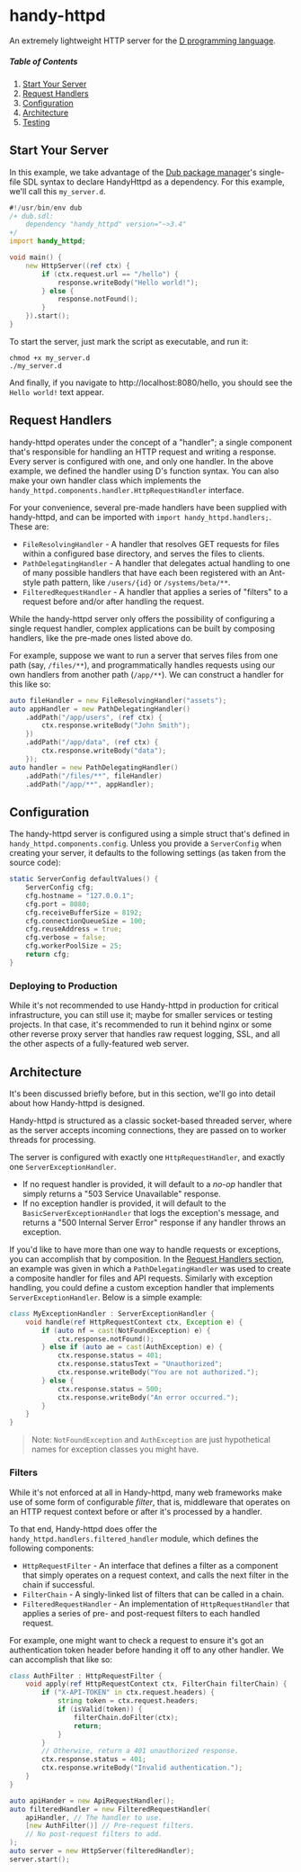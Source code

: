# handy-httpd

An extremely lightweight HTTP server for the [D programming language](https://dlang.org/).

##### Table of Contents
1. [Start Your Server](#start-your-server)
2. [Request Handlers](#request-handlers)
3. [Configuration](#configuration)
4. [Architecture](#architecture)
5. [Testing](#testing)

## Start Your Server
In this example, we take advantage of the [Dub package manager](https://code.dlang.org/)'s single-file SDL syntax to declare HandyHttpd as a dependency. For this example, we'll call this `my_server.d`.
```d
#!/usr/bin/env dub
/+ dub.sdl:
	dependency "handy_httpd" version="~>3.4"
+/
import handy_httpd;

void main() {
	new HttpServer((ref ctx) {
		if (ctx.request.url == "/hello") {
			response.writeBody("Hello world!");
		} else {
			response.notFound();
		}
	}).start();
}
```
To start the server, just mark the script as executable, and run it:

```shell
chmod +x my_server.d
./my_server.d
```

And finally, if you navigate to http://localhost:8080/hello, you should see the `Hello world!` text appear.

## Request Handlers
handy-httpd operates under the concept of a "handler"; a single component that's responsible for handling an HTTP request and writing a response. Every server is configured with one, and only one handler. In the above example, we defined the handler using D's function syntax. You can also make your own handler class which implements the `handy_httpd.components.handler.HttpRequestHandler` interface.

For your convenience, several pre-made handlers have been supplied with handy-httpd, and can be imported with `import handy_httpd.handlers;`. These are:

- `FileResolvingHandler` - A handler that resolves GET requests for files within a configured base directory, and serves the files to clients.
- `PathDelegatingHandler` - A handler that delegates actual handling to one of many possible handlers that have each been registered with an Ant-style path pattern, like `/users/{id}` or `/systems/beta/**`.
- `FilteredRequestHandler` - A handler that applies a series of "filters" to a request before and/or after handling the request.

While the handy-httpd server only offers the possibility of configuring a single request handler, complex applications can be built by composing handlers, like the pre-made ones listed above do.

For example, suppose we want to run a server that serves files from one path (say, `/files/**`), and programmatically handles requests using our own handlers from another path (`/app/**`). We can construct a handler for this like so:
```d
auto fileHandler = new FileResolvingHandler("assets");
auto appHandler = new PathDelegatingHandler()
	.addPath("/app/users", (ref ctx) {
		ctx.response.writeBody("John Smith");
	})
	.addPath("/app/data", (ref ctx) {
		ctx.response.writeBody("data");
	});
auto handler = new PathDelegatingHandler()
	.addPath("/files/**", fileHandler)
	.addPath("/app/**", appHandler);
```

## Configuration
The handy-httpd server is configured using a simple struct that's defined in `handy_httpd.components.config`. Unless you provide a `ServerConfig` when creating your server, it defaults to the following settings (as taken from the source code):

```d
static ServerConfig defaultValues() {
	ServerConfig cfg;
	cfg.hostname = "127.0.0.1";
	cfg.port = 8080;
	cfg.receiveBufferSize = 8192;
	cfg.connectionQueueSize = 100;
	cfg.reuseAddress = true;
	cfg.verbose = false;
	cfg.workerPoolSize = 25;
	return cfg;
}
```

### Deploying to Production
While it's not recommended to use Handy-httpd in production for critical infrastructure, you can still use it; maybe for smaller services or testing projects. In that case, it's recommended to run it behind nginx or some other reverse proxy server that handles raw request logging, SSL, and all the other aspects of a fully-featured web server.

## Architecture
It's been discussed briefly before, but in this section, we'll go into detail about how Handy-httpd is designed.

Handy-httpd is structured as a classic socket-based threaded server, where as the server accepts incoming connections, they are passed on to worker threads for processing.

The server is configured with exactly one `HttpRequestHandler`, and exactly one `ServerExceptionHandler`.
- If no request handler is provided, it will default to a _no-op_ handler that simply returns a "503 Service Unavailable" response.
- If no exception handler is provided, it will default to the `BasicServerExceptionHandler` that logs the exception's message, and returns a "500 Internal Server Error" response if any handler throws an exception.

If you'd like to have more than one way to handle requests or exceptions, you can accomplish that by composition. In the [Request Handlers section](#request-handlers), an example was given in which a `PathDelegatingHandler` was used to create a composite handler for files and API requests. Similarly with exception handling, you could define a custom exception handler that implements `ServerExceptionHandler`. Below is a simple example:

```d
class MyExceptionHandler : ServerExceptionHandler {
	void handle(ref HttpRequestContext ctx, Exception e) {
		if (auto nf = cast(NotFoundException) e) {
			ctx.response.notFound();
		} else if (auto ae = cast(AuthException) e) {
			ctx.response.status = 401;
			ctx.response.statusText = "Unauthorized";
			ctx.response.writeBody("You are not authorized.");
		} else {
			ctx.response.status = 500;
			ctx.response.writeBody("An error occurred.");
		}
	}
}
```
> Note: `NotFoundException` and `AuthException` are just hypothetical names for exception classes you might have.

### Filters
While it's not enforced at all in Handy-httpd, many web frameworks make use of some form of configurable _filter_, that is, middleware that operates on an HTTP request context before or after it's processed by a handler.

To that end, Handy-httpd does offer the `handy_httpd.handlers.filtered_handler` module, which defines the following components:

- `HttpRequestFilter` - An interface that defines a filter as a component that simply operates on a request context, and calls the next filter in the chain if successful.
- `FilterChain` - A singly-linked list of filters that can be called in a chain.
- `FilteredRequestHandler` - An implementation of `HttpRequestHandler` that applies a series of pre- and post-request filters to each handled request.

For example, one might want to check a request to ensure it's got an authentication token header before handing it off to any other handler. We can accomplish that like so:

```d
class AuthFilter : HttpRequestFilter {
	void apply(ref HttpRequestContext ctx, FilterChain filterChain) {
		if ("X-API-TOKEN" in ctx.request.headers) {
			string token = ctx.request.headers;
			if (isValid(token)) {
				filterChain.doFilter(ctx);
				return;
			}
		}
		// Otherwise, return a 401 unauthorized response.
		ctx.response.status = 401;
		ctx.response.writeBody("Invalid authentication.");
	}
}

auto apiHander = new ApiRequestHandler();
auto filteredHandler = new FilteredRequestHandler(
	apiHandler, // The handler to use.
	[new AuthFilter()] // Pre-request filters.
	// No post-request filters to add.
);
auto server = new HttpServer(filteredHandler);
server.start();
```